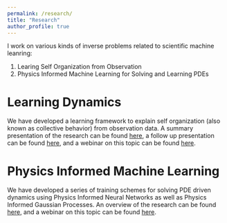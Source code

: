 ```yaml
---
permalink: /research/
title: "Research"
author_profile: true
---
```


I work on various kinds of inverse problems related to scientific machine leanring:
1. Learing Self Organization from Observation
1. Physics Informed Machine Learning for Solving and Learning PDEs

Learning Dynamics
======
We have developed a learning framework to explain self organization (also known as collective behavior) from observation data.  A summary presentation of the research can be found [here](https://youtu.be/vmfKFZoFt4s), a follow up presentation can be found [here](https://youtu.be/3OSb1gya7g4), and a webinar on this topic can be found [here](https://youtu.be/yc-AIAEtGDc).

Physics Informed Machine Learning
======
We have developed a series of training schemes for solving PDE driven dynamics using Physics Informed Neural Networks as well as Physics Informed Gaussian Processes.  An overview of the research can be found [here](https://youtu.be/1SuSrQcpiy4), and a webinar on this topic can be found [here](https://youtu.be/sD9NTHiWTIQ).
